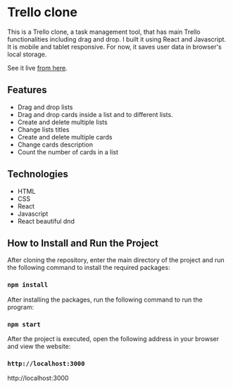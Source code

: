 # Trello clone
This is a Trello clone, a task management tool, that has main Trello functionalities including drag and drop. I built it using React and Javascript. It is mobile and tablet responsive. For now, it saves user data in browser's local storage.

See it live [from here](https://).

## Features
* Drag and drop lists 
* Drag and drop cards inside a list and to different lists. 
* Create and delete multiple lists
* Change lists titles
* Create and delete multiple cards
* Change cards description
* Count the number of cards in a list

## Technologies
* HTML
* CSS
* React
* Javascript
* React beautiful dnd


## How to Install and Run the Project
After cloning the repository, enter the main directory of the project and run the following command to install the required packages:
### `npm install`
After installing the packages, run the following command to run the program:
### `npm start`
After the project is executed, open the following address in your browser and view the website:
### `http://localhost:3000`
http://localhost:3000